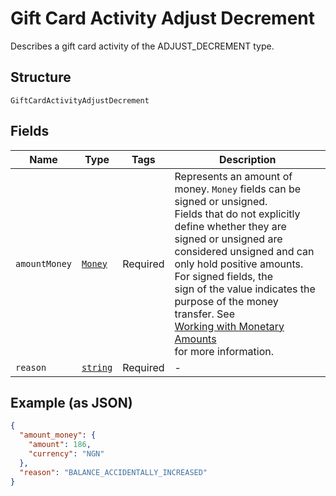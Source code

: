 
# Gift Card Activity Adjust Decrement

Describes a gift card activity of the ADJUST_DECREMENT type.

## Structure

`GiftCardActivityAdjustDecrement`

## Fields

| Name | Type | Tags | Description |
|  --- | --- | --- | --- |
| `amountMoney` | [`Money`](../../doc/models/money.md) | Required | Represents an amount of money. `Money` fields can be signed or unsigned.<br>Fields that do not explicitly define whether they are signed or unsigned are<br>considered unsigned and can only hold positive amounts. For signed fields, the<br>sign of the value indicates the purpose of the money transfer. See<br>[Working with Monetary Amounts](https://developer.squareup.com/docs/build-basics/working-with-monetary-amounts)<br>for more information. |
| `reason` | [`string`](../../doc/models/gift-card-activity-adjust-decrement-reason.md) | Required | - |

## Example (as JSON)

```json
{
  "amount_money": {
    "amount": 186,
    "currency": "NGN"
  },
  "reason": "BALANCE_ACCIDENTALLY_INCREASED"
}
```

